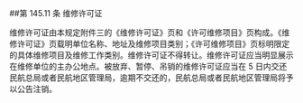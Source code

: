 ##第 145.11 条  维修许可证 

维修许可证由本规定附件三的《维修许可证》页和《许可维修项目》页构成。《维修许可证》页载明单位名称、地址及维修项目类别；《许可维修项目》页标明限定的具体维修项目及维修工作类别。维修许可证不得转让。维修许可证应当明显展示在维修单位的主办公地点。被放弃、暂停、吊销的维修许可证应当在 5 日内交还民航总局或者民航地区管理局，逾期不交还的，民航总局或者民航地区管理局将予以公告注销。
